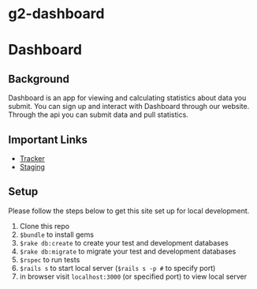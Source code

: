 g2-dashboard
============

# Dashboard

## Background
Dashboard is an app for viewing and calculating statistics about data you submit.
You can sign up and interact with Dashboard through our website.
Through the api you can submit data and pull statistics.


## Important Links

* [Tracker](https://www.pivotaltracker.com/n/projects/1079694)
* [Staging](http://g2-dashboard-staging.herokuapp.com/)

## Setup

Please follow the steps below to get this site set up for local development.

1. Clone this repo
1. `$bundle` to install gems
1. `$rake db:create` to create your test and development databases
1. `$rake db:migrate` to migrate your test and development databases
1. `$rspec` to run tests
1. `$rails s` to start local server (`$rails s -p #` to specify port)
1. in browser visit `localhost:3000` (or specified port) to view local server
